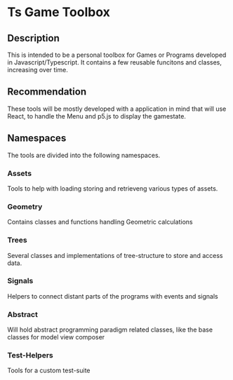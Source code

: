 # Ts Game Toolbox

## Description
This is intended to be a personal toolbox for Games or Programs developed in Javascript/Typescript.
It contains a few reusable funcitons and classes, increasing over time.

## Recommendation
These tools will be mostly developed with a application in mind that will use React,
to handle the Menu and p5.js to display the gamestate.

## Namespaces
The tools are divided into the following namespaces.

### Assets
Tools to help with loading storing and retrieveng various types of assets.

### Geometry
Contains classes and functions handling Geometric calculations

### Trees
Several classes and implementations of tree-structure to store and access data.

### Signals
Helpers to connect distant parts of the programs with events and signals

### Abstract
Will hold abstract programming paradigm related classes, 
like the base classes for model view composer

### Test-Helpers
Tools for a custom test-suite

